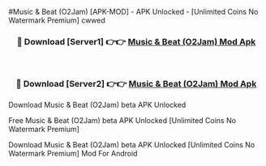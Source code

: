 #Music & Beat (O2Jam) [APK-MOD] - APK Unlocked - [Unlimited Coins No Watermark Premium] cwwed



<div align="center">

<h3>🔴 Download [Server1] 👉👉 <a href="https://momento.my/?title=Music_&_Beat_(O2Jam)">Music & Beat (O2Jam) Mod Apk</a></h3><br>

<h3>🔴 Download [Server2] 👉👉 <a href="https://momento.my/?title=Music_&_Beat_(O2Jam)">Music & Beat (O2Jam) Mod Apk</a></h3>
</div>



Download Music & Beat (O2Jam) beta APK Unlocked

Free Music & Beat (O2Jam) beta APK Unlocked [Unlimited Coins No Watermark Premium]

Download Music & Beat (O2Jam) beta APK Unlocked [Unlimited Coins No Watermark Premium] Mod For Android
